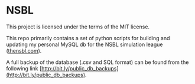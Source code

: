# NSBL
This project is licensed under the terms of the MIT license.

This repo primarily contains a set of python scripts for building and updating my personal MySQL db for the NSBL simulation league ([thensbl.com](http://thensbl.com)).

A full backup of the database (.csv and SQL format) can be found from the following link [http://bit.ly/public_db_backups](http://bit.ly/public_db_backups).
